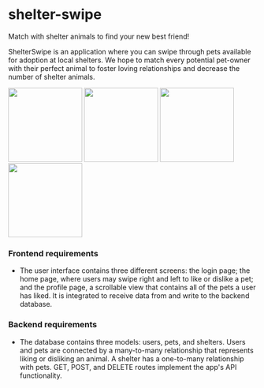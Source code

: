 # shelter-swipe

Match with shelter animals to find your new best friend!

ShelterSwipe is an application where you can swipe through pets available for adoption at local shelters. We hope to match every potential pet-owner with their perfect animal to foster loving relationships and decrease the number of shelter animals.


<img src="https://github.com/ronaldleung1/shelter-swipe/blob/main/LoginScreen.png?raw=true" width="150" /> 
<img src="https://github.com/ronaldleung1/shelter-swipe/blob/main/CardView.png?raw=true" width="150" /> 
<img src="https://github.com/ronaldleung1/shelter-swipe/blob/main/SavedView.png?raw=true" width="150" />
<img src="https://github.com/ronaldleung1/shelter-swipe/blob/main/ProfileView.png?raw=true" width="150" />

### Frontend requirements
- The user interface contains three different screens: the login page; the home page, where users may swipe right and left to like or dislike a pet; and the profile page, a scrollable view that contains all of the pets a user has liked. It is integrated to receive data from and write to the backend database.
### Backend requirements
- The database contains three models: users, pets, and shelters. Users and pets are connected by a many-to-many relationship that represents liking or disliking an animal. A shelter has a one-to-many relationship with pets. GET, POST, and DELETE routes implement the app's API functionality.
